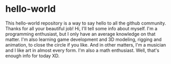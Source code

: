 # hello-world
This hello-world repository is a way to say hello to all the github community. Thanks for all your beautiful job!
Hi, I'll tell some info about myself. I'm a programming enthusiast, but I only have an average knowledge on that matter. I'm also learning game development and 3D modeling, rigging and animation, to close the circle if you like. And in other matters, I'm a musician and I like art in almost every form. I'm also a math enthusiast. Well, that's enough info for today XD.
